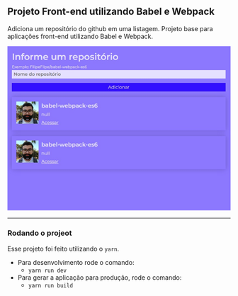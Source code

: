 ## Projeto Front-end utilizando Babel e Webpack

Adiciona um repositório do github em uma listagem.
Projeto base para aplicações front-end utilizando Babel e Webpack.


![Tux, the Linux mascot](/preview.jpeg)

____
### Rodando o projeot
Esse projeto foi feito utilizando o `yarn`.

- Para desenvolvimento rode o comando:
  - `yarn run dev`
- Para gerar a aplicação para produção, rode o comando:
  - `yarn run build`

